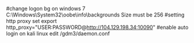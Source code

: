 #change logon bg on windows 7
C:\Windows\System32\oobe\info\backgrounds
Size must be 256
#setting http proxy
set export http_proxy="USER:PASSWORD@http://104.129.198.34:10090"
#enable auto login on kali linux
edit /gdm3/daemon.conf
